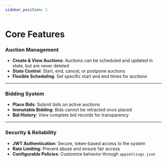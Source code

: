 ```yaml
---
sidebar_position: 2
---
```


# Core Features

### Auction Management
- **Create & View Auctions**: Auctions can be scheduled and updated in state, but are never deleted  
- **State Control**: Start, end, cancel, or postpone auctions  
- **Flexible Scheduling**: Set specific start and end times for auctions  

---

### Bidding System
- **Place Bids**: Submit bids on active auctions  
- **Immutable Bidding**: Bids cannot be retracted once placed  
- **Bid History**: View complete bid records for transparency  

---

### Security & Reliability
- **JWT Authentication**: Secure, token-based access to the system  
- **Rate Limiting**: Prevent abuse and ensure fair access  
- **Configurable Policies**: Customize behavior through `appsettings.json`  

